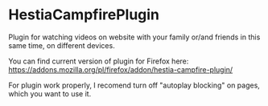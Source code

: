 # HestiaCampfirePlugin
Plugin for watching videos on website with your family or/and friends in this same time, on different devices.


You can find current version of plugin for Firefox here: https://addons.mozilla.org/pl/firefox/addon/hestia-campfire-plugin/

For plugin work properly, I recomend turn off "autoplay blocking" on pages, which you want to use it.
